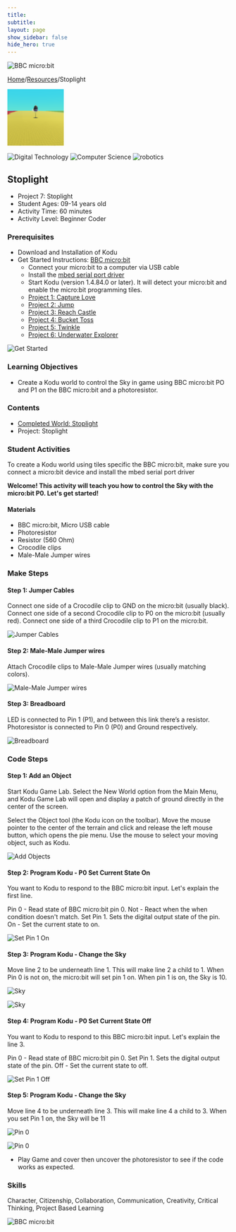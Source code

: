 ```yaml
---
title:
subtitle:
layout: page
show_sidebar: false
hide_hero: true
---
```


![BBC micro:bit](microbit_header.jpg)

[Home](../..)/[Resources](..)/Stoplight

[![](stoplight.png)](https://worlds.kodugamelab.com/world/6JLpFERH20i-DQV897XDLQ==)

![Digital Technology](../dt.png) ![Computer Science](../cs.png) ![robotics](../r.png)

## Stoplight

* Project 7: Stoplight
* Student Ages: 09-14 years old
* Activity Time: 60 minutes 
* Activity Level: Beginner Coder

### Prerequisites
* Download and Installation of Kodu
* Get Started Instructions: [BBC micro:bit](microbit)
  * Connect your micro:bit to a computer via USB cable
  * Install the [mbed serial port driver](https://developer.mbed.org/media/downloads/drivers/mbedWinSerial_16466.exe)
  * Start Kodu (version 1.4.84.0 or later). It will detect your micro:bit and enable the micro:bit programming tiles.
  * [Project 1: Capture Love](capture_love)
  * [Project 2: Jump](jump)
  * [Project 3: Reach Castle](reach_castle)
  * [Project 4: Bucket Toss](bucket_toss)
  * [Project 5: Twinkle](twinkle)
  * [Project 6: Underwater Explorer](underwater_explorer)
    
![Get Started](connect_microbit.png)

### Learning Objectives
* Create a Kodu world to control the Sky in game using BBC micro:bit PO and P1 on the BBC micro:bit and a photoresistor.

### Contents
* [Completed World: Stoplight](https://worlds.kodugamelab.com/world/6JLpFERH20i-DQV897XDLQ==)
* Project: Stoplight

### Student Activities
To create a Kodu world using tiles specific the BBC micro:bit, make sure you connect a micro:bit device and install the mbed serial port driver

**Welcome! This activity will teach you how to control the Sky with the micro:bit P0. Let's get started!**

#### Materials

* BBC micro:bit, Micro USB cable
* Photoresistor 
* Resistor (560 Ohm)
* Crocodile clips
* Male-Male Jumper wires

### Make Steps
#### Step 1: Jumper Cables

Connect one side of a Crocodile clip to GND on the micro:bit (usually black). Connect one side of a second Crocodile clip to P0 on the micro:bit (usually red). Connect one side of a third Crocodile clip to P1 on the micro:bit.

![Jumper Cables](alligator_clips3.png)

#### Step 2: Male-Male Jumper wires

Attach Crocodile clips to Male-Male Jumper wires (usually matching colors).

![Male-Male Jumper wires](jumper_wires3.png) 

#### Step 3: Breadboard

LED is connected to Pin 1 (P1), and between this link there’s a resistor.
Photoresistor is connected to Pin 0 (P0) and Ground respectively.

![Breadboard](photoresistor_final.png)

### Code Steps
#### Step 1: Add an Object

Start Kodu Game Lab. Select the New World option from the Main Menu, and Kodu Game Lab will open and display a patch of ground directly in the center of the screen.

Select the Object tool (the Kodu icon on the toolbar). Move the mouse pointer to the center of the terrain and click and release the left mouse button, which opens the pie menu. Use the mouse to select your moving object, such as Kodu.

![Add Objects](stoplight1.png)

#### Step 2: Program Kodu - P0 Set Current State On

You want to Kodu to respond to the BBC micro:bit input. Let's explain the first line.

Pin 0 - Read state of BBC micro:bit pin 0.
Not - React when the when condition doesn't match.
Set Pin 1. Sets the digital output state of the pin.
On - Set the current state to on.
 
![Set Pin 1 On](sl00.png)

#### Step 3: Program Kodu - Change the Sky

Move line 2 to be underneath line 1. This will make line 2 a child to 1. When Pin 0 is not on, the micro:bit will set pin 1 on. When pin 1 is on, the Sky is 10.

![Sky](sl01.png)

![Sky](sl04.png)

#### Step 4: Program Kodu - P0 Set Current State Off

You want to Kodu to respond to this BBC micro:bit input. Let's explain the line 3.

Pin 0 - Read state of BBC micro:bit pin 0.
Set Pin 1. Sets the digital output state of the pin.
Off - Set the current state to off.
 
![Set Pin 1 Off](sl02.png)

#### Step 5: Program Kodu - Change the Sky

Move line 4 to be underneath line 3. This will make line 4 a child to 3. When you set Pin 1 on, the Sky will be 11

![Pin 0](sl03.png)

![Pin 0](sl05.png)

* Play Game and cover then uncover the photoresistor to see if the code works as expected.

### Skills
Character,
Citizenship,
Collaboration,
Communication,
Creativity,
Critical Thinking,
Project Based Learning

![BBC micro:bit](microbit_footer.jpg)
